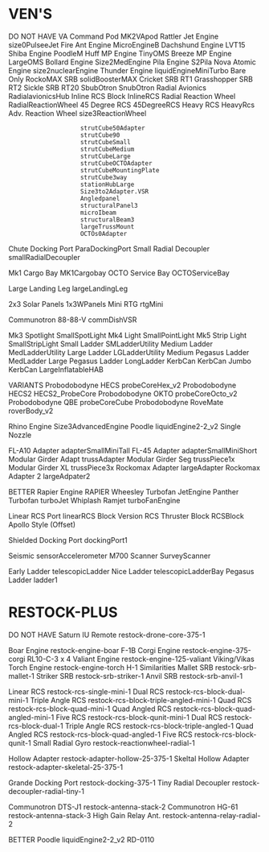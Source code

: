 VEN'S
======================================================================================

DO NOT HAVE
VA Command Pod			MK2VApod
Rattler Jet Engine		size0PulseeJet
Fire Ant Engine			MicroEngineB
Dachshund Engine		LVT15
Shiba Engine			PoodleM
Huff MP Engine			TinyOMS
Breeze MP Engine		LargeOMS
Bollard Engine			Size2MedEngine
Pila Engine				S2Pila
Nova Atomic Engine		size2nuclearEngine
Thunder Engine			liquidEngineMiniTurbo		Bare Only
RockoMAX SRB			solidBoosterMAX
Cricket SRB				RT1
Grasshopper SRB			RT2
Sickle SRB				RT20
SbubOtron				SnubOtron
Radial Avionics			RadialavionicsHub
Inline RCS Block		InlineRCS
Radial Reaction Wheel	RadialReactionWheel
45 Degree RCS			45DegreeRCS
Heavy RCS				HeavyRcs
Adv. Reaction Wheel		size3ReactionWheel

						strutCube50Adapter
						strutCube90
						strutCubeSmall
						strutCubeMedium
						strutCubeLarge
						strutCubeOCTOAdapter
						strutCubeMountingPlate
						strutCube3way
						stationHubLarge
						Size3to2Adapter.VSR
						Angledpanel
						structuralPanel3
						microIbeam
						structuralBeam3
						largeTrussMount
						OCTOs0Adapter

Chute Docking Port		ParaDockingPort
Small Radial Decoupler	smallRadialDecoupler

Mk1 Cargo Bay			MK1Cargobay
OCTO Service Bay		OCTOServiceBay

Large Landing Leg		largeLandingLeg

2x3 Solar Panels		1x3WPanels
Mini RTG				rtgMini

Communotron 88-88-V		commDishVSR

Mk3 Spotlight			SmallSpotLight
Mk4 Light				SmallPointLight
Mk5 Strip Light			SmallStripLight
Small Ladder			SMLadderUtility
Medium Ladder			MedLadderUtility
Large Ladder			LGLadderUtility
Medium Pegasus Ladder	MedLadder
Large Pegasus Ladder	LongLadder
KerbCan					KerbCan
Jumbo KerbCan			LargeInflatableHAB

VARIANTS
Probodobodyne HECS		probeCoreHex_v2
Probodobodyne HECS2		HECS2_ProbeCore
Probodobodyne OKTO		probeCoreOcto_v2
Probodobodyne QBE		probeCoreCube
Probodobodyne RoveMate	roverBody_v2

Rhino Engine			Size3AdvancedEngine
Poodle					liquidEngine2-2_v2			Single Nozzle

FL-A10 Adapter			adapterSmallMiniTall
FL-45 Adapter			adapterSmallMiniShort
Modular Girder Adapt	trussAdapter
Modular Girder Seg		trussPiece1x
Modular Girder XL		trussPiece3x
Rockomax Adapter		largeAdapter
Rockomax Adapter 2		largeAdpater2

BETTER
Rapier Engine			RAPIER
Wheesley Turbofan		JetEngine
Panther Turbofan		turboJet
Whiplash Ramjet			turboFanEngine

Linear RCS Port			linearRCS							Block Version
RCS Thruster Block		RCSBlock							Apollo Style (Offset)

Shielded Docking Port	dockingPort1

Seismic					sensorAccelerometer
M700 Scanner			SurveyScanner

Early Ladder			telescopicLadder
Nice Ladder				telescopicLadderBay
Pegasus Ladder			ladder1





RESTOCK-PLUS
======================================================================================
DO NOT HAVE
Saturn IU Remote		restock-drone-core-375-1

Boar Engine				restock-engine-boar					F-1B
Corgi Engine			restock-engine-375-corgi			RL10-C-3 x 4
Valiant Engine			restock-engine-125-valiant			Viking/Vikas
Torch Engine			restock-engine-torch				H-1 Similarities
Mallet SRB				restock-srb-mallet-1
Striker SRB				restock-srb-striker-1
Anvil SRB				restock-srb-anvil-1

Linear RCS				restock-rcs-single-mini-1
Dual RCS				restock-rcs-block-dual-mini-1
Triple Angle RCS		restock-rcs-block-triple-angled-mini-1
Quad RCS				restock-rcs-block-quad-mini-1
Quad Angled RCS			restock-rcs-block-quad-angled-mini-1
Five RCS				restock-rcs-block-qunit-mini-1
Dual RCS				restock-rcs-block-dual-1
Triple Angle RCS		restock-rcs-block-triple-angled-1
Quad Angled RCS			restock-rcs-block-quad-angled-1
Five RCS				restock-rcs-block-qunit-1
Small Radial Gyro		restock-reactionwheel-radial-1

Hollow Adapter			restock-adapter-hollow-25-375-1
Skeltal Hollow Adapter	restock-adapter-skeletal-25-375-1

Grande Docking Port		restock-docking-375-1
Tiny Radial Decoupler	restock-decoupler-radial-tiny-1

Communotron DTS-J1		restock-antenna-stack-2
Communotron HG-61		restock-antenna-stack-3
High Gain Relay Ant.	restock-antenna-relay-radial-2



BETTER
Poodle					liquidEngine2-2_v2					RD-0110	



